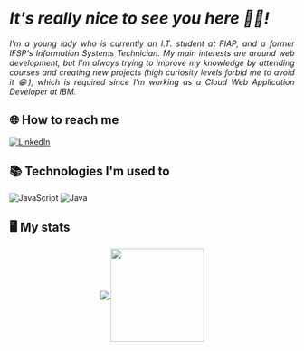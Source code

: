 <h1 align="justify" style="display: inline_block"> <i> It's really nice to see you here 👋😊!</i> </h1>
<p align="justify" style="display: inline_block"> <i> I'm a young lady who is currently an I.T. student at FIAP, and a former IFSP's Information Systems Technician. My main interests are around web development, but I'm always trying to improve my knowledge by attending courses and creating new projects (high curiosity levels forbid me to avoid it 😁), which is required since I'm working as a Cloud Web Application Developer at IBM. </i> </p>
  
## 🌐 How to reach me  
  <div style="display: inline_block">
  <a href="https://www.linkedin.com/in/jamilligioielli/" target="_blank"> <img alt="LinkedIn" src="https://img.shields.io/badge/linkedin-%230077B5.svg?style=for-the-badge&logo=linkedin&logoColor=white" target="_blank"> </a> 
  </div>

  
## 📚 Technologies I'm used to

  <div style="display: inline_block"> 
    <img alt="JavaScript" src="https://img.shields.io/badge/javascript-%23323330.svg?style=for-the-badge&logo=javascript&logoColor=%23F7DF1E"/>
    <img alt="Java" src="https://img.shields.io/badge/java-%23ED8B00.svg?style=for-the-badge&logo=java&logoColor=white"/>
<!--     <img alt="Kotlin" src="https://img.shields.io/badge/Kotlin-0095D5?&style=for-the-badge&logo=kotlin&logoColor=white"/> -->
<!--     <img alt="React Native" src="https://img.shields.io/badge/React_Native-20232A?style=for-the-badge&logo=react&logoColor=61DAFB"/> -->
    
  </div>
  
## 🖥️ My stats 
  <div align="center" style="display: inline_block">
    <a href="https://github.com/jamilligioielli">
       <img align="center"  src="https://github-readme-stats.vercel.app/api/top-langs/?username=jamilligioielli&hide=hack&layout=compact&theme=tokyonight" />
    </a>
     <a href="https://github.com/jamilligioielli">
        <img  align="center" height="165em" src="https://github-readme-stats.vercel.app/api?username=jamilligioielli&theme=tokyonight&show_icons=true"/>
      </a>
      </div>  

